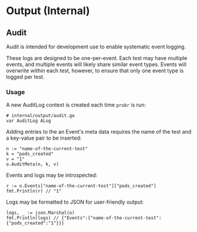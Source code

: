 # Output (Internal)

## Audit

Audit is intended for development use to enable systematic event logging.

These logs are designed to be one-per-event. Each test may have multiple events, and multiple events will likely share similar event types. Events will overwrite _within_ each test, however, to ensure that only one event type is logged per test.

### Usage

A new AuditLog context is created each time `probr` is run:

```
# internal/output/audit.go
var AuditLog ALog
```

Adding entries to the an Event's meta data requires the name of the test and a key-value pair to be inserted:

```
n := "name-of-the-current-test"
k = "pods_created"
v = "1"
o.AuditMeta(n, k, v)
```

Events and logs may be introspected:

```
r := o.Events["name-of-the-current-test"]["pods_created"]
fmt.Println(r) // "1"
```

Logs may be formatted to JSON for user-friendly output:

```
logs, _ := json.Marshal(o)
fmt.Println(logs) // {"Events":{"name-of-the-current-test":{"pods_created":"1"}}}
```
